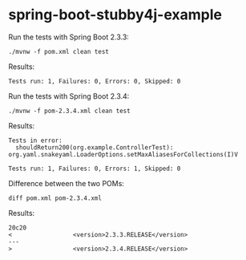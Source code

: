 # spring-boot-stubby4j-example

Run the tests with Spring Boot 2.3.3:

```
./mvnw -f pom.xml clean test
```

Results:

```
Tests run: 1, Failures: 0, Errors: 0, Skipped: 0
```

Run the tests with Spring Boot 2.3.4:

```
./mvnw -f pom-2.3.4.xml clean test
```

Results:

```
Tests in error: 
  shouldReturn200(org.example.ControllerTest): org.yaml.snakeyaml.LoaderOptions.setMaxAliasesForCollections(I)V

Tests run: 1, Failures: 0, Errors: 1, Skipped: 0
```

Difference between the two POMs:

```
diff pom.xml pom-2.3.4.xml
```

Results:

```
20c20
<                 <version>2.3.3.RELEASE</version>
---
>                 <version>2.3.4.RELEASE</version>
```

